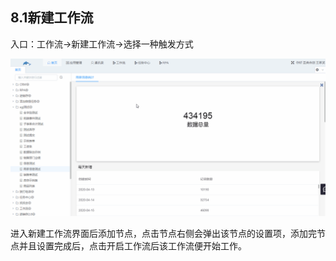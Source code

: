 ## 8.1新建工作流

入口：工作流→新建工作流→选择一种触发方式

![xinjian1](./image/workflow/newworkflow/xinjian1.gif)

进入新建工作流界面后添加节点，点击节点右侧会弹出该节点的设置项，添加完节点并且设置完成后，点击开启工作流后该工作流便开始工作。
